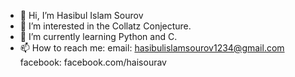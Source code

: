 - 👋 Hi, I’m Hasibul Islam Sourov
- 👀 I’m interested in the Collatz Conjecture.
- 🌱 I’m currently learning Python and C.
- 📫 How to reach me: email: hasibulislamsourov1234@gmail.com
                      facebook: facebook.com/haisourav 

<!---
unknown2143h/unknown2143h is a ✨ special ✨ repository because its `README.md` (this file) appears on your GitHub profile.
You can click the Preview link to take a look at your changes.
--->
